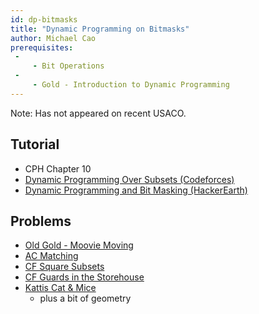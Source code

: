 ```yaml
---
id: dp-bitmasks
title: "Dynamic Programming on Bitmasks"
author: Michael Cao
prerequisites: 
 - 
     - Bit Operations
 - 
     - Gold - Introduction to Dynamic Programming
---
```


<module-excerpt>

</module-excerpt>

Note: Has not appeared on recent USACO.

## Tutorial

 * CPH Chapter 10
 * [Dynamic Programming Over Subsets (Codeforces)](https://codeforces.com/blog/entry/337)
 * [Dynamic Programming and Bit Masking (HackerEarth)](https://www.hackerearth.com/practice/algorithms/dynamic-programming/bit-masking/tutorial/)

## Problems

 * [Old Gold - Moovie Moving](http://www.usaco.org/index.php?page=viewproblem2&cpid=515)
 * [AC Matching](https://atcoder.jp/contests/dp/tasks/dp_o)
 * [CF Square Subsets](https://codeforces.com/contest/895/problem/C)
 * [CF Guards in the Storehouse](https://codeforces.com/problemset/problem/845/F)
 * [Kattis Cat & Mice](https://open.kattis.com/problems/catandmice) [](66)
   * plus a bit of geometry